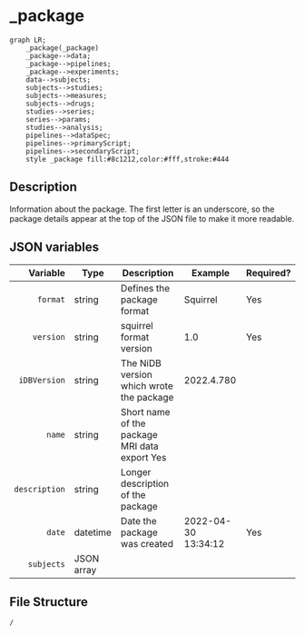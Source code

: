 # _package

```mermaid
graph LR;
    _package(_package)
    _package-->data;
    _package-->pipelines;
    _package-->experiments;
    data-->subjects;
    subjects-->studies;
    subjects-->measures;
    subjects-->drugs;
    studies-->series;
    series-->params;
    studies-->analysis;
    pipelines-->dataSpec;
    pipelines-->primaryScript;
    pipelines-->secondaryScript;
    style _package fill:#8c1212,color:#fff,stroke:#444
```

## Description
Information about the package. The first letter is an underscore, so the package details appear at the top of the JSON file to make it more readable.

## JSON variables

|Variable|Type|Description|Example|Required?|
|---:|---|---|---|---|
|`format`|string|Defines the package format|Squirrel|Yes|
|`version`|string|squirrel format version|1.0|Yes|
|`iDBVersion`|string|The NiDB version which wrote the package|2022.4.780||
|`name`|string|Short name of the package	MRI data export	Yes|
|`description`|string|Longer description of the package||
|`date`|datetime|Date the package was created|2022-04-30 13:34:12|Yes|
|`subjects`|JSON array|

## File Structure
`/`
